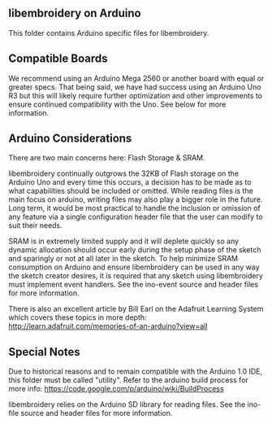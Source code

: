 libembroidery on Arduino
------------------------

This folder contains Arduino specific files for libembroidery.

Compatible Boards
-----------------

We recommend using an Arduino Mega 2560 or another board
with equal or greater specs. That being said, we have had success
using an Arduino Uno R3 but this will likely require further
optimization and other improvements to ensure continued compatibility
with the Uno. See below for more information.

Arduino Considerations
----------------------
There are two main concerns here: Flash Storage & SRAM.

libembroidery continually outgrows the 32KB of Flash storage
on the Arduino Uno and every time this occurs, a decision has to
be made as to what capabilities should be included or omitted. While
reading files is the main focus on arduino, writing files may
also play a bigger role in the future. Long term, it would be most
practical to handle the inclusion or omission of any feature
via a single configuration header file that the user can modify
to suit their needs.

SRAM is in extremely limited supply and it will deplete quickly so
any dynamic allocation should occur early during the setup phase 
of the sketch and sparingly or not at all later in the sketch.
To help minimize SRAM consumption on Arduino and ensure libembroidery
can be used in any way the sketch creator desires, it is required that
any sketch using libembroidery must implement event handlers. See
the ino-event source and header files for more information.

There is also an excellent article by Bill Earl on the
Adafruit Learning System which covers these topics in more depth:
http://learn.adafruit.com/memories-of-an-arduino?view=all

Special Notes
-------------

Due to historical reasons and to remain compatible with the
Arduino 1.0 IDE, this folder must be called "utility".
Refer to the arduino build process for more info:
https://code.google.com/p/arduino/wiki/BuildProcess

libembroidery relies on the Arduino SD library for reading files.
See the ino-file source and header files for more information.
